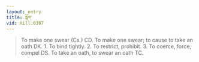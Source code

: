 ```yaml
---
layout: entry
title: སྒོག་
vid: Hill:0367
---
```

> To make one swear (Cs.) CD. To make one swear; to cause to take an oath DK. 1. To bind tightly. 2. To restrict, prohibit. 3. To coerce, force, compel DS. To take an oath, to swear an oath TC.
